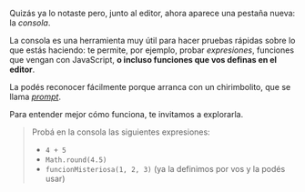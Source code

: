 Quizás ya lo notaste pero, junto al editor, ahora aparece una pestaña nueva: la _consola_.

La consola es una herramienta muy útil para hacer pruebas rápidas sobre lo que estás haciendo: te permite, por ejemplo, probar _expresiones_, funciones que vengan con JavaScript, **o incluso funciones que vos definas en el editor**. 

La podés reconocer fácilmente porque arranca con un chirimbolito, que se llama _[prompt](https://es.wikipedia.org/wiki/Prompt)_.

Para entender mejor cómo funciona, te invitamos a explorarla.

> Probá en la consola las siguientes expresiones:
>
>   * `4 + 5`
>   * `Math.round(4.5)`
>   * `funcionMisteriosa(1, 2, 3)` (ya la definimos por vos y la podés usar)


